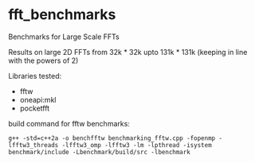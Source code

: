 # fft_benchmarks
Benchmarks for Large Scale FFTs


Results on large 2D FFTs from 32k * 32k upto 131k * 131k (keeping in line with the powers of 2)

Libraries tested:
- fftw
- oneapi:mkl
- pocketfft

build command for fftw benchmarks:
```
g++ -std=c++2a -o benchfftw benchmarking_fftw.cpp -fopenmp -lfftw3_threads -lfftw3_omp -lfftw3 -lm -lpthread -isystem benchmark/include -Lbenchmark/build/src -lbenchmark
```
